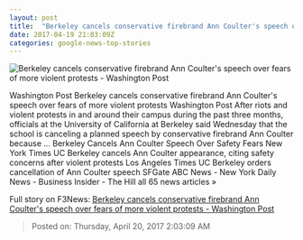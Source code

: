 ```yaml
---
layout: post
title:  "Berkeley cancels conservative firebrand Ann Coulter's speech over fears of more violent protests - Washington Post"
date: 2017-04-19 21:03:09Z
categories: google-news-top-stories
---
```


![Berkeley cancels conservative firebrand Ann Coulter's speech over fears of more violent protests - Washington Post](https://img.washingtonpost.com/rf/image_1484w/2010-2019/WashingtonPost/2016/09/08/Style/Images/596737750-2420.jpg)

Washington Post Berkeley cancels conservative firebrand Ann Coulter's speech over fears of more violent protests Washington Post After riots and violent protests in and around their campus during the past three months, officials at the University of California at Berkeley said Wednesday that the school is canceling a planned speech by conservative firebrand Ann Coulter because ... Berkeley Cancels Ann Coulter Speech Over Safety Fears New York Times UC Berkeley cancels Ann Coulter appearance, citing safety concerns after violent protests Los Angeles Times UC Berkeley orders cancellation of Ann Coulter speech SFGate ABC News - New York Daily News - Business Insider - The Hill all 65 news articles »


Full story on F3News: [Berkeley cancels conservative firebrand Ann Coulter's speech over fears of more violent protests - Washington Post](http://www.f3nws.com/n/gnGUCE)

> Posted on: Thursday, April 20, 2017 2:03:09 AM
